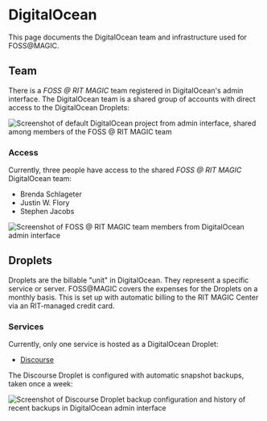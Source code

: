 DigitalOcean
============

This page documents the DigitalOcean team and infrastructure used for FOSS@MAGIC.


## Team

There is a _FOSS @ RIT MAGIC_ team registered in DigitalOcean's admin interface.
The DigitalOcean team is a shared group of accounts with direct access to the DigitalOcean Droplets:

![Screenshot of default DigitalOcean project from admin interface, shared among members of the FOSS @ RIT MAGIC team](/_static/infra/digitalocean-project.png)

### Access

Currently, three people have access to the shared _FOSS @ RIT MAGIC_ DigitalOcean team:

* Brenda Schlageter
* Justin W. Flory
* Stephen Jacobs

![Screenshot of FOSS @ RIT MAGIC team members from DigitalOcean admin interface](/_static/infra/digitalocean-team-members.png)


## Droplets

Droplets are the billable "unit" in DigitalOcean.
They represent a specific service or server.
FOSS@MAGIC covers the expenses for the Droplets on a monthly basis.
This is set up with automatic billing to the RIT MAGIC Center via an RIT-managed credit card.

### Services

Currently, only one service is hosted as a DigitalOcean Droplet:

* [Discourse](discourse)

The Discourse Droplet is configured with automatic snapshot backups, taken once a week:

![Screenshot of Discourse Droplet backup configuration and history of recent backups in DigitalOcean admin interface](/_static/infra/digitalocean-droplet-backups.png)
